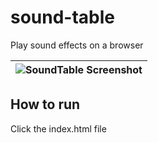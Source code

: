 # sound-table
Play sound effects on a browser

| ![SoundTable Screenshot](https://i.imgur.com/adSRDuY.png) |
|-|

## How to run
Click the index.html file
